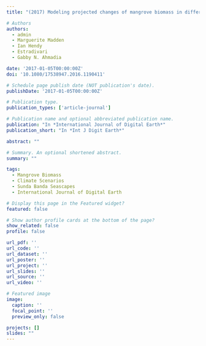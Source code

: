 ```yaml
---
title: "(2017) Modeling projected changes of mangrove biomass in different climatic scenarios in the Sunda Banda Seascapes. International Journal of Digital Earth, 10(4), pp. 457-468"

# Authors
authors:
  - admin
  - Marguerite Madden
  - Ian Hendy
  - Estradivari
  - Gabby N. Ahmadia

date: '2017-01-05T00:00:00Z'
doi: '10.1080/17538947.2016.1190411'

# Schedule page publish date (NOT publication's date).
publishDate: '2017-01-05T00:00:00Z'

# Publication type.
publication_types: ['article-journal']

# Publication name and optional abbreviated publication name.
publication: "In *International Journal of Digital Earth*"
publication_short: "In *Int J Digit Earth*"

abstract: ""

# Summary. An optional shortened abstract.
summary: ""

tags:
  - Mangrove Biomass
  - Climate Scenarios
  - Sunda Banda Seascapes
  - International Journal of Digital Earth

# Display this page in the Featured widget?
featured: false

# Show author profile cards at the bottom of the page?
show_related: false
profile: false

url_pdf: ''
url_code: ''
url_dataset: ''
url_poster: ''
url_project: ''
url_slides: ''
url_source: ''
url_video: ''

# Featured image
image:
  caption: ''
  focal_point: ''
  preview_only: false

projects: []
slides: ""
---
```

